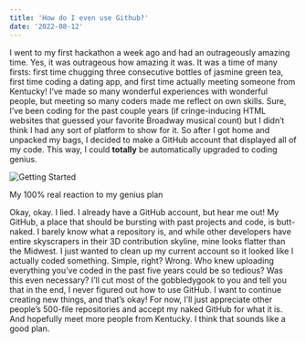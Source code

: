 ```yaml
---
title: 'How do I even use Github?'
date: '2022-08-12'
---
```


I went to my first hackathon a week ago and had an outrageously amazing time. Yes, it was outrageous how amazing it was. It was a time of many firsts: first time chugging three consecutive bottles of jasmine green tea, first time coding a dating app, and first time actually meeting someone from Kentucky! I’ve made so many wonderful experiences with wonderful people, but meeting so many coders made me reflect on own skills. Sure, I’ve been coding for the past couple years (if cringe-inducing HTML websites that guessed your favorite Broadway musical count) but I didn’t think I had any sort of platform to show for it. So after I got home and unpacked my bags, I decided to make a GitHub account that displayed all of my code. This way, I could **totally** be automatically upgraded to coding genius.


![Getting Started](./profile.jpg)

My 100% real reaction to my genius plan

Okay, okay. I lied. I already have a GitHub account, but hear me out! My GitHub, a place that should be bursting with past projects and code, is butt-naked. I barely know what a repository is, and while other developers have entire skyscrapers in their 3D contribution skyline, mine looks flatter than the Midwest. I just wanted to clean up my current account so it looked like I actually coded something. Simple, right? Wrong. Who knew uploading everything you’ve coded in the past five years could be so tedious? Was this even necessary?
I’ll cut most of the gobbledygook to you and tell you that in the end, I never figured out how to use GitHub. I want to continue creating new things, and that’s okay! For now, I’ll just appreciate other people’s 500-file repositories and accept my naked GitHub for what it is. And hopefully meet more people from Kentucky.
I think that sounds like a good plan.

